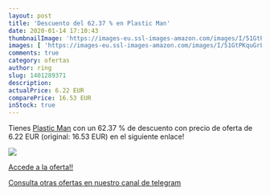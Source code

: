 ```yaml
---
layout: post
title: 'Descuento del 62.37 % en Plastic Man'
date: 2020-01-14 17:10:43
thumbnailImage: 'https://images-eu.ssl-images-amazon.com/images/I/51GtPKquGrL._SL200_.jpg'
images: [ 'https://images-eu.ssl-images-amazon.com/images/I/51GtPKquGrL._SL200_.jpg' ]
comments: true
category: ofertas
author: ring
slug: 1401289371
description:
actualPrice: 6.22 EUR
comparePrice: 16.53 EUR
inStock: true
---
```


Tienes [Plastic Man](https://www.amazon.es/dp/1401289371/?tag=redken-21) con un 62.37 % de descuento con precio de oferta de 6.22 EUR (original: 16.53 EUR) en el siguiente enlace!

[![](https://images-eu.ssl-images-amazon.com/images/I/51GtPKquGrL._SL200_.jpg)](https://www.amazon.es/dp/1401289371/?tag=redken-21)

[Accede a la oferta!!](https://www.amazon.es/dp/1401289371/?tag=redken-21)

[Consulta otras ofertas en nuestro canal de telegram](https://t.me/s/ofertas25)
